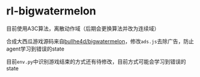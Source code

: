 # rl-bigwatermelon

目前使用A3C算法，离散动作域（后期会更换算法并改为连续域）

合成大西瓜游戏源码来自[bullhe4d/bigwatermelon](https://github.com/bullhe4d/bigwatermelon)，修改`ads.js`去除广告，防止agent学习到错误的state

目前`env.py`中识别游戏结束的方式还有待修改，目前方式可能会学习到错误的state